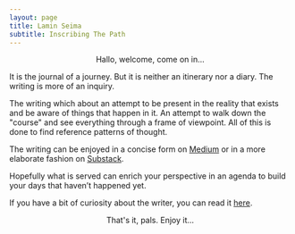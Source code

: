 ```yaml
---
layout: page
title: Lamin Seima
subtitle: Inscribing The Path
---
```

<p style="text-align:center;">Hallo, welcome, come on in...</p>

It is the journal of a journey.
But it is neither an itinerary nor a diary.
The writing is more of an inquiry.

The writing which about an attempt to be present
in the reality that exists and be aware of things that happen in it.
An attempt to walk down the "course"
and see everything through a frame of viewpoint.
All of this is done to find reference patterns of thought.

The writing can be enjoyed in a concise form on [Medium](https://medium.com/@laminseima)
or in a more elaborate fashion on [Substack](https://laminseima.substack.com).

Hopefully what is served can enrich your perspective
in an agenda to build your days that haven’t happened yet.

If you have a bit of curiosity about the writer,
you can read it <a href="https://laminseima.github.io/glimpse/">here</a>.

<p style="text-align: center;">That's it, pals. Enjoy it...</p>

